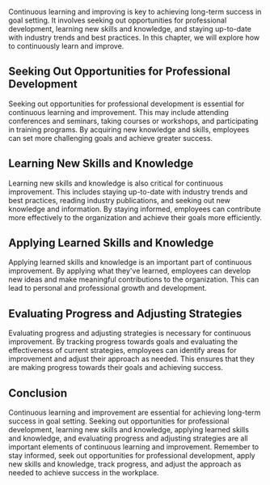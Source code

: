 
Continuous learning and improving is key to achieving long-term success in goal setting. It involves seeking out opportunities for professional development, learning new skills and knowledge, and staying up-to-date with industry trends and best practices. In this chapter, we will explore how to continuously learn and improve.

Seeking Out Opportunities for Professional Development
------------------------------------------------------

Seeking out opportunities for professional development is essential for continuous learning and improvement. This may include attending conferences and seminars, taking courses or workshops, and participating in training programs. By acquiring new knowledge and skills, employees can set more challenging goals and achieve greater success.

Learning New Skills and Knowledge
---------------------------------

Learning new skills and knowledge is also critical for continuous improvement. This includes staying up-to-date with industry trends and best practices, reading industry publications, and seeking out new knowledge and information. By staying informed, employees can contribute more effectively to the organization and achieve their goals more efficiently.

Applying Learned Skills and Knowledge
-------------------------------------

Applying learned skills and knowledge is an important part of continuous improvement. By applying what they've learned, employees can develop new ideas and make meaningful contributions to the organization. This can lead to personal and professional growth and development.

Evaluating Progress and Adjusting Strategies
--------------------------------------------

Evaluating progress and adjusting strategies is necessary for continuous improvement. By tracking progress towards goals and evaluating the effectiveness of current strategies, employees can identify areas for improvement and adjust their approach as needed. This ensures that they are making progress towards their goals and achieving success.

Conclusion
----------

Continuous learning and improvement are essential for achieving long-term success in goal setting. Seeking out opportunities for professional development, learning new skills and knowledge, applying learned skills and knowledge, and evaluating progress and adjusting strategies are all important elements of continuous learning and improvement. Remember to stay informed, seek out opportunities for professional development, apply new skills and knowledge, track progress, and adjust the approach as needed to achieve success in the workplace.
